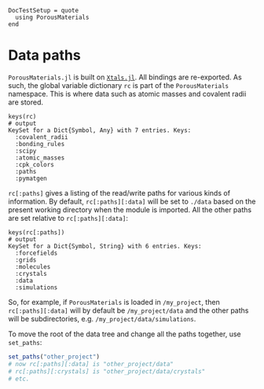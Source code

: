 ```@meta
DocTestSetup = quote
  using PorousMaterials
end
```

# Data paths

`PorousMaterials.jl` is built on [`Xtals.jl`](https://SimonEnsemble.github.io/Xtals.jl/dev).  All bindings are re-exported.  As such, the global
variable dictionary `rc` is part of the `PorousMaterials` namespace.  This is where data such as atomic masses and covalent radii are stored.

```jldoctest
keys(rc)
# output
KeySet for a Dict{Symbol, Any} with 7 entries. Keys:
  :covalent_radii
  :bonding_rules
  :scipy
  :atomic_masses
  :cpk_colors
  :paths
  :pymatgen
```

`rc[:paths]` gives a listing of the read/write paths for various kinds of information.  By default, `rc[:paths][:data]` will be set to `./data` based on
the present working directory when the module is imported.  All the other paths are set relative to `rc[:paths][:data]`:

```jldoctest
keys(rc[:paths])
# output
KeySet for a Dict{Symbol, String} with 6 entries. Keys:
  :forcefields
  :grids
  :molecules
  :crystals
  :data
  :simulations
```

So, for example, if `PorousMaterials` is loaded in `/my_project`, then `rc[:paths][:data]` will by default be `/my_project/data` and the other paths will be subdirectories, e.g. `/my_project/data/simulations`.

To move the root of the data tree and change all the paths together, use `set_paths`:

```julia
set_paths("other_project")
# now rc[:paths][:data] is "other_project/data"
# rc[:paths][:crystals] is "other_project/data/crystals"
# etc.
```

